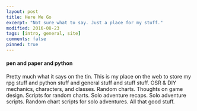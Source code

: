```yaml
---
layout: post
title: Here We Go
excerpt: "Not sure what to say. Just a place for my stuff."
modified: 2016-08-23
tags: [intro, general, site]
comments: false
pinned: true
---
```


#### pen and paper and python

Pretty much what it says on the tin. This is my place on the web to store my rpg stuff and python stuff and general stuff and stuff stuff. OSR & DIY mechanics, characters, and classes. Random charts. Thoughts on game design. Scripts for random charts. Solo adventure recaps. Solo adventure scripts. Random chart scripts for solo adventures. All that good stuff.
